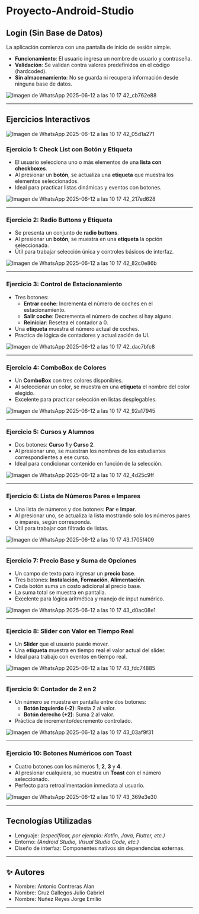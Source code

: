 # Proyecto-Android-Studio


## Login (Sin Base de Datos)

La aplicación comienza con una pantalla de inicio de sesión simple.

- **Funcionamiento**: El usuario ingresa un nombre de usuario y contraseña.
- **Validación**: Se validan contra valores predefinidos en el código (hardcoded).
- **Sin almacenamiento**: No se guarda ni recupera información desde ninguna base de datos.
  
![Imagen de WhatsApp 2025-06-12 a las 10 17 42_cb762e88](https://github.com/user-attachments/assets/e70cd88a-6fea-4b75-bb3f-2fce1d8caf75)


---

## Ejercicios Interactivos

![Imagen de WhatsApp 2025-06-12 a las 10 17 42_05d1a271](https://github.com/user-attachments/assets/75004c69-56d6-4a53-9950-962a019b634c)

### Ejercicio 1: Check List con Botón y Etiqueta

- El usuario selecciona uno o más elementos de una **lista con checkboxes**.
- Al presionar un **botón**, se actualiza una **etiqueta** que muestra los elementos seleccionados.
- Ideal para practicar listas dinámicas y eventos con botones.

![Imagen de WhatsApp 2025-06-12 a las 10 17 42_217ed628](https://github.com/user-attachments/assets/c681fc97-e04d-4ce8-932a-a07cfc95b01f)

---

### Ejercicio 2: Radio Buttons y Etiqueta

- Se presenta un conjunto de **radio buttons**.
- Al presionar un **botón**, se muestra en una **etiqueta** la opción seleccionada.
- Útil para trabajar selección única y controles básicos de interfaz.

![Imagen de WhatsApp 2025-06-12 a las 10 17 42_82c0e86b](https://github.com/user-attachments/assets/cea474ac-dc3b-4d29-a2ec-d8ea1353961a)

---

### Ejercicio 3: Control de Estacionamiento

- Tres botones:
  - **Entrar coche**: Incrementa el número de coches en el estacionamiento.
  - **Salir coche**: Decrementa el número de coches si hay alguno.
  - **Reiniciar**: Resetea el contador a 0.
- Una **etiqueta** muestra el número actual de coches.
- Practica de lógica de contadores y actualización de UI.

![Imagen de WhatsApp 2025-06-12 a las 10 17 42_dac7bfc8](https://github.com/user-attachments/assets/d9d51844-a376-434d-8de4-42efe0926ad1)

---

### Ejercicio 4: ComboBox de Colores

- Un **ComboBox** con tres colores disponibles.
- Al seleccionar un color, se muestra en una **etiqueta** el nombre del color elegido.
- Excelente para practicar selección en listas desplegables.

![Imagen de WhatsApp 2025-06-12 a las 10 17 42_92a17945](https://github.com/user-attachments/assets/adf8ab1a-be2e-4f2c-8536-49465a9ef70c)

---

### Ejercicio 5: Cursos y Alumnos

- Dos botones: **Curso 1** y **Curso 2**.
- Al presionar uno, se muestran los nombres de los estudiantes correspondientes a ese curso.
- Ideal para condicionar contenido en función de la selección.

![Imagen de WhatsApp 2025-06-12 a las 10 17 42_4d25c9ff](https://github.com/user-attachments/assets/8082ac04-8509-4e43-b186-7bca3d9db412)

---

### Ejercicio 6: Lista de Números Pares e Impares

- Una lista de números y dos botones: **Par** e **Impar**.
- Al presionar uno, se actualiza la lista mostrando solo los números pares o impares, según corresponda.
- Útil para trabajar con filtrado de listas.

![Imagen de WhatsApp 2025-06-12 a las 10 17 43_1705f409](https://github.com/user-attachments/assets/9a305183-cc7e-4c1d-bbce-d2dfbccdb9d9)

---

### Ejercicio 7: Precio Base y Suma de Opciones

- Un campo de texto para ingresar un **precio base**.
- Tres botones: **Instalación**, **Formación**, **Alimentación**.
- Cada botón suma un costo adicional al precio base.
- La suma total se muestra en pantalla.
- Excelente para lógica aritmética y manejo de input numérico.

![Imagen de WhatsApp 2025-06-12 a las 10 17 43_d0ac08e1](https://github.com/user-attachments/assets/a8db6ec3-b405-4e88-bd47-511c3111e71a)

---

### Ejercicio 8: Slider con Valor en Tiempo Real

- Un **Slider** que el usuario puede mover.
- Una **etiqueta** muestra en tiempo real el valor actual del slider.
- Ideal para trabajo con eventos en tiempo real.

![Imagen de WhatsApp 2025-06-12 a las 10 17 43_fdc74885](https://github.com/user-attachments/assets/ebd1aa49-bd57-40d1-a018-1c6fd5b1ff96)

---

### Ejercicio 9: Contador de 2 en 2

- Un número se muestra en pantalla entre dos botones:
  - **Botón izquierdo (-2)**: Resta 2 al valor.
  - **Botón derecho (+2)**: Suma 2 al valor.
- Práctica de incremento/decremento controlado.

![Imagen de WhatsApp 2025-06-12 a las 10 17 43_03af9f31](https://github.com/user-attachments/assets/2b7be57b-ae66-456d-90ed-b58f773401c2)

---

### Ejercicio 10: Botones Numéricos con Toast

- Cuatro botones con los números **1**, **2**, **3** y **4**.
- Al presionar cualquiera, se muestra un **Toast** con el número seleccionado.
- Perfecto para retroalimentación inmediata al usuario.

![Imagen de WhatsApp 2025-06-12 a las 10 17 43_369e3e30](https://github.com/user-attachments/assets/d5a1efe4-711f-4e5e-94dc-818bff4e863b)

---

## Tecnologías Utilizadas

- Lenguaje: *(especificar, por ejemplo: Kotlin, Java, Flutter, etc.)*
- Entorno: *(Android Studio, Visual Studio Code, etc.)*
- Diseño de interfaz: Componentes nativos sin dependencias externas.

---

## ✨ Autores

- Nombre: Antonio Contreras Alan
- Nombre: Cruz Gallegos Julio Gabriel
- Nombre: Nuñez Reyes Jorge Emilio


---

